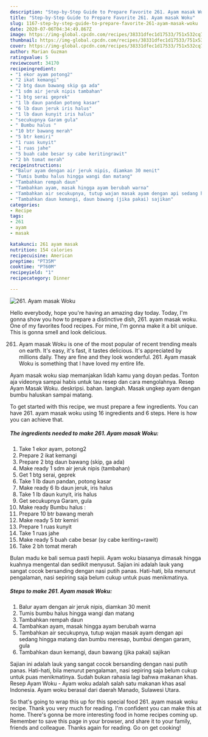 ```yaml
---
description: "Step-by-Step Guide to Prepare Favorite 261. Ayam masak Woku"
title: "Step-by-Step Guide to Prepare Favorite 261. Ayam masak Woku"
slug: 1167-step-by-step-guide-to-prepare-favorite-261-ayam-masak-woku
date: 2020-07-06T04:34:49.867Z
image: https://img-global.cpcdn.com/recipes/38331dfec1d17533/751x532cq70/261-ayam-masak-woku-foto-resep-utama.jpg
thumbnail: https://img-global.cpcdn.com/recipes/38331dfec1d17533/751x532cq70/261-ayam-masak-woku-foto-resep-utama.jpg
cover: https://img-global.cpcdn.com/recipes/38331dfec1d17533/751x532cq70/261-ayam-masak-woku-foto-resep-utama.jpg
author: Marian Guzman
ratingvalue: 5
reviewcount: 34170
recipeingredient:
- "1 ekor ayam potong2"
- "2 ikat kemangi"
- "2 btg daun bawang skip ga ada"
- "1 sdm air jeruk nipis tambahan"
- "1 btg serai geprek"
- "1 lb daun pandan potong kasar"
- "6 lb daun jeruk iris halus"
- "1 lb daun kunyit iris halus"
- "secukupnya Garam gula"
- " Bumbu halus "
- "10 btr bawang merah"
- "5 btr kemiri"
- "1 ruas kunyit"
- "1 ruas jahe"
- "5 buah cabe besar sy cabe keritingrawit"
- "2 bh tomat merah"
recipeinstructions:
- "Balur ayam dengan air jeruk nipis, diamkan 30 menit"
- "Tumis bumbu halus hingga wangi dan matang"
- "Tambahkan rempah daun"
- "Tambahkan ayam, masak hingga ayam berubah warna"
- "Tambahkan air secukupnya, tutup wajan masak ayam dengan api sedang hingga matang dan bumbu meresap, bumbui dengan garam, gula"
- "Tambahkan daun kemangi, daun bawang (jika pakai) sajikan"
categories:
- Recipe
tags:
- 261
- ayam
- masak

katakunci: 261 ayam masak 
nutrition: 154 calories
recipecuisine: American
preptime: "PT35M"
cooktime: "PT60M"
recipeyield: "1"
recipecategory: Dinner

---
```



![261. Ayam masak Woku](https://img-global.cpcdn.com/recipes/38331dfec1d17533/751x532cq70/261-ayam-masak-woku-foto-resep-utama.jpg)

Hello everybody, hope you're having an amazing day today. Today, I'm gonna show you how to prepare a distinctive dish, 261. ayam masak woku. One of my favorites food recipes. For mine, I'm gonna make it a bit unique. This is gonna smell and look delicious.

261. Ayam masak Woku is one of the most popular of recent trending meals on earth. It's easy, it's fast, it tastes delicious. It's appreciated by millions daily. They are fine and they look wonderful. 261. Ayam masak Woku is something that I have loved my entire life.

Ayam masak woku siap memanjakan lidah kamu yang doyan pedas. Tonton aja videonya sampai habis untuk tau resep dan cara mengolahnya. Resep Ayam Masak Woku. deskripsi. bahan. langkah. Masak ungkep ayam dengan bumbu haluskan sampai matang.


To get started with this recipe, we must prepare a few ingredients. You can have 261. ayam masak woku using 16 ingredients and 6 steps. Here is how you can achieve that.

<!--inarticleads1-->

##### The ingredients needed to make 261. Ayam masak Woku:

1. Take 1 ekor ayam, potong2
1. Prepare 2 ikat kemangi
1. Prepare 2 btg daun bawang (skip, ga ada)
1. Make ready 1 sdm air jeruk nipis (tambahan)
1. Get 1 btg serai, geprek
1. Take 1 lb daun pandan, potong kasar
1. Make ready 6 lb daun jeruk, iris halus
1. Take 1 lb daun kunyit, iris halus
1. Get secukupnya Garam, gula
1. Make ready  Bumbu halus :
1. Prepare 10 btr bawang merah
1. Make ready 5 btr kemiri
1. Prepare 1 ruas kunyit
1. Take 1 ruas jahe
1. Make ready 5 buah cabe besar (sy cabe keriting+rawit)
1. Take 2 bh tomat merah


Bulan madu ke bali semua pasti hepiii. Ayam woku biasanya dimasak hingga kuahnya mengental dan sedikit menyusut. Sajian ini adalah lauk yang sangat cocok bersanding dengan nasi putih panas. Hati-hati, bila menurut pengalaman, nasi sepiring saja belum cukup untuk puas menikmatinya. 

<!--inarticleads2-->

##### Steps to make 261. Ayam masak Woku:

1. Balur ayam dengan air jeruk nipis, diamkan 30 menit
1. Tumis bumbu halus hingga wangi dan matang
1. Tambahkan rempah daun
1. Tambahkan ayam, masak hingga ayam berubah warna
1. Tambahkan air secukupnya, tutup wajan masak ayam dengan api sedang hingga matang dan bumbu meresap, bumbui dengan garam, gula
1. Tambahkan daun kemangi, daun bawang (jika pakai) sajikan


Sajian ini adalah lauk yang sangat cocok bersanding dengan nasi putih panas. Hati-hati, bila menurut pengalaman, nasi sepiring saja belum cukup untuk puas menikmatinya. Sudah bukan rahasia lagi bahwa makanan khas. Resep Ayam Woku - Ayam woku adalah salah satu makanan khas asal Indonesia. Ayam woku berasal dari daerah Manado, Sulawesi Utara. 

So that's going to wrap this up for this special food 261. ayam masak woku recipe. Thank you very much for reading. I'm confident you can make this at home. There's gonna be more interesting food in home recipes coming up. Remember to save this page in your browser, and share it to your family, friends and colleague. Thanks again for reading. Go on get cooking!
